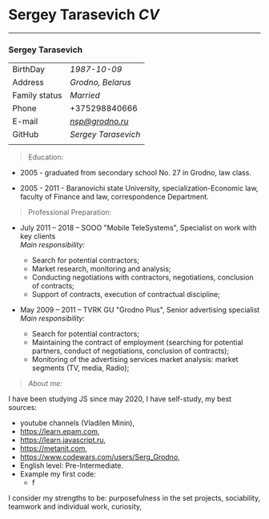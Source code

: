 # Sergey Tarasevich _CV_
_________________________

### Sergey Tarasevich
|  |  | 
| -------- | ------ 
| BirthDay | *1987-10-09*  
| Address | *Grodno, Belarus*  
| Family status | *Married*  
| Phone | +375298840666  
| E-mail | *nsp@grodno.ru*  
| GitHub | *Sergey Tarasevich*
|  |  |
>  Education:
+ 2005 - graduated from secondary school No. 27 in Grodno, law class.

+ 2005 - 2011 - Baranovichi state University, specialization-Economic law, faculty of Finance and law, correspondence Department.

> Professional Preparation:
+ July 2011 – 2018 – SOOO "Mobile TeleSystems", Specialist on work with key clients       
*Main responsibility:*
  - Search for potential contractors;
  - Market research, monitoring and analysis;
  - Conducting negotiations with contractors, negotiations, conclusion of contracts;
  - Support of contracts, execution of contractual discipline;

+ May 2009 – 2011 – TVRK GU "Grodno Plus", Senior advertising specialist        
*Main responsibility:*
  - Search for potential contractors;
  - Maintaining the contract of employment (searching for potential partners, conduct of negotiations, conclusion of contracts);
  - Monitoring of the advertising services market analysis: market segments (TV, media, Radio);
> *About me:*

I have been studying JS since may 2020, I have self-study, my best sources:
+ youtube channels (Vladilen Minin),
+ https://learn.epam.com,
+ https://learn.javascript.ru,
+ https://metanit.com,
+ https://www.codewars.com/users/Serg_Grodno,
+ English level: Pre-Intermediate.  
+ Example my first code:
  + f  


I consider my strengths to be: purposefulness in the set projects, sociability, teamwork and individual work, curiosity,